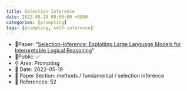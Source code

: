 ```yaml
---
title: Selection-Inference
date: 2022-05-19 00:00:00 +0800
categories: [prompting]
tags: [prompting, self-inference]
---
```


- 📙Paper: "[Selection-Inference: Exploiting Large Language Models for Interpretable Logical Reasoning](https://www.semanticscholar.org/paper/Selection-Inference%3A-Exploiting-Large-Language-for-Creswell-Shanahan/d48b29889241551e1ee6622fa78c3fa4159255dd)"
- 🔑Public: ✅
- ⚲ Area: Prompting
- 📅 Date: 2022-05-19
- 🔎 Paper Section: methods / fundamental / selection inference
- 📝 References: 52
